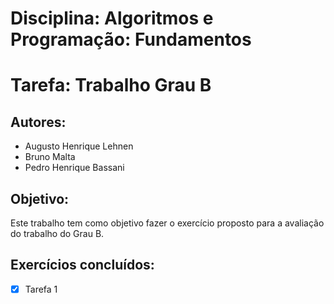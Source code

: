 # Disciplina: Algoritmos e Programação: Fundamentos

# Tarefa: Trabalho Grau B

## Autores:
- Augusto Henrique Lehnen
- Bruno Malta
- Pedro Henrique Bassani

## Objetivo:
Este trabalho tem como objetivo fazer o exercício proposto para a avaliação do trabalho do Grau B.

## Exercícios concluídos:
- [x] Tarefa 1

